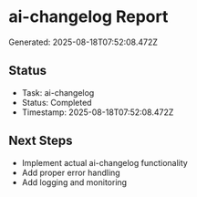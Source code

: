 # ai-changelog Report

Generated: 2025-08-18T07:52:08.472Z

## Status
- Task: ai-changelog
- Status: Completed
- Timestamp: 2025-08-18T07:52:08.472Z

## Next Steps
- Implement actual ai-changelog functionality
- Add proper error handling
- Add logging and monitoring
